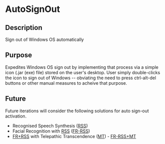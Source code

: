 # AutoSignOut

## Description
Sign out of Windows OS automatically

## Purpose
Expedites Windows OS sign out by implementing that process via a simple icon (.jar (exe) file) stored on the user's desktop. 
User simply double-clicks the icon to sign out of Windows -- obviating the need to press ctrl-alt-del buttons or other manual measures to acheive that purpose. 

## Future
Future iterations will consider the following solutions for auto sign-out activation.
<ul>
  <li>Recognised Speech Synthesis (<a href='#' title='Recognised Speech Synthesis'>RSS</a>)</li>
  <li>Facial Recognition with <a href='#' title='Recognised Speech Synthesis'>RSS</a> 
    (<a href='#' title='Facial Recognition + Recognised Speech Synthesis'>FR-RSS</a>)</li>
  <li><a href='#' title='Facial Recognition + Recognised Speech Synthesis'>FR+RSS</a> with Telepathic Transcendence (<a href='#' title='Mental Telepathy'>MT</a>) - <a href='#' title='Facial Recognition + Recognised Speech Synthesis + Mental Telepathy'>FR-RSS+MT</a></li>
</ul>
